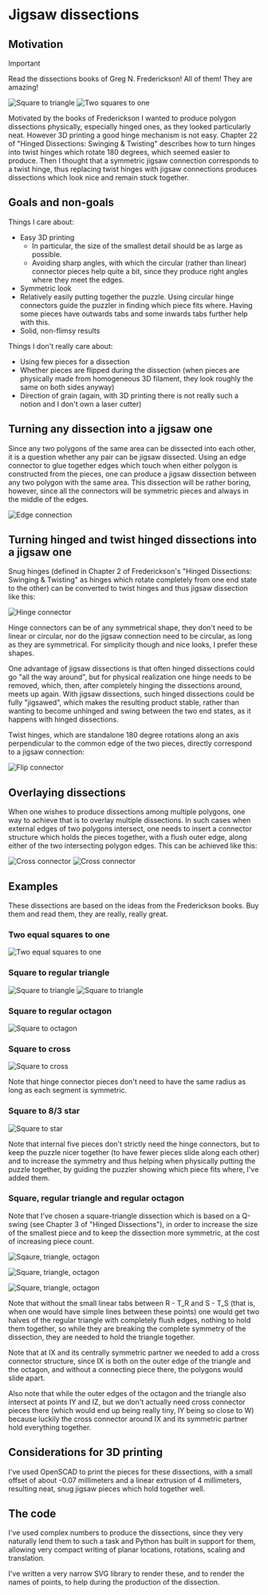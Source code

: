 # Jigsaw dissections

## Motivation

> [!IMPORTANT]
> Read the dissections books of Greg N. Frederickson! All of them! They are amazing!

![Square to triangle](square-triangle.svg)
![Two squares to one](two-squares-a.svg)

Motivated by the books of Frederickson I wanted to produce polygon dissections physically, especially hinged ones, as they looked particularly neat. However 3D printing a good hinge mechanism is not easy. Chapter 22 of "Hinged Dissections: Swinging & Twisting" describes how to turn hinges into twist hinges which rotate 180 degrees, which seemed easier to produce. Then I thought that a symmetric jigsaw connection corresponds to a twist hinge, thus replacing twist hinges with jigsaw connections produces dissections which look nice and remain stuck together.

## Goals and non-goals

Things I care about:
 * Easy 3D printing
    * In particular, the size of the smallest detail should be as large as possible.
    * Avoiding sharp angles, with which the circular (rather than linear) connector pieces help quite a bit, since they produce right angles where they meet the edges.
 * Symmetric look
 * Relatively easily putting together the puzzle. Using circular hinge connectors guide the puzzler in finding which piece fits where. Having some pieces have outwards tabs and some inwards tabs further help with this.
 * Solid, non-flimsy results

Things I don't really care about:
 * Using few pieces for a dissection
 * Whether pieces are flipped during the dissection (when pieces are physically made from homogeneous 3D filament, they look roughly the same on both sides anyway)
 * Direction of grain (again, with 3D printing there is not really such a notion and I don't own a laser cutter)

## Turning any dissection into a jigsaw one

Since any two polygons of the same area can be dissected into each other, it is a question whether any pair can be jigsaw dissected. Using an edge connector to glue together edges which touch when either polygon is constructed from the pieces, one can produce a jigsaw dissection between any two polygon with the same area. This dissection will be rather boring, however, since all the connectors will be symmetric pieces and always in the middle of the edges.

![Edge connection](edge_connector.svg)

## Turning hinged and twist hinged dissections into a jigsaw one

Snug hinges (defined in Chapter 2 of Frederickson's "Hinged Dissections: Swinging & Twisting" as hinges which rotate completely from one end state to the other) can be converted to twist hinges and thus jigsaw dissection like this:

![Hinge connector](hinge_connector.svg)

Hinge connectors can be of any symmetrical shape, they don't need to be linear or circular, nor do the jigsaw connection need to be circular, as long as they are symmetrical. For simplicity though and nice looks, I prefer these shapes.

One advantage of jigsaw dissections is that often hinged dissections could go "all the way around", but for physical realization one hinge needs to be removed, which, then, after completely hinging the dissections around, meets up again. With jigsaw dissections, such hinged dissections could be fully "jigsawed", which makes the resulting product stable, rather than wanting to become unhinged and swing between the two end states, as it happens with hinged dissections.

Twist hinges, which are standalone 180 degree rotations along an axis perpendicular to the common edge of the two pieces, directly correspond to a jigsaw connection:

![Flip connector](flip_connector.svg)

## Overlaying dissections

When one wishes to produce dissections among multiple polygons, one way to achieve that is to overlay multiple dissections. In such cases when external edges of two polygons intersect, one needs to insert a connector structure which holds the pieces together, with a flush outer edge, along either of the two intersecting polygon edges. This can be achieved like this:

![Cross connector](cross_connector.svg)
![Cross connector](cross_connector_2.svg)

## Examples

These dissections are based on the ideas from the Frederickson books. Buy them and read them, they are really, really great.

### Two equal squares to one

![Two equal squares to one](two-squares-a.svg)

### Square to regular triangle

![Square to triangle](square-triangle.svg)
![Square to triangle](square-triangle-b.svg)

### Square to regular octagon

![Square to octagon](square-octagon.svg)

### Square to cross

![Square to cross](square-cross.svg)

Note that hinge connector pieces don't need to have the same radius as long as each segment is symmetric.

### Square to 8/3 star

![Square to star](star_1.svg)

Note that internal five pieces don't strictly need the hinge connectors, but to keep the puzzle nicer together (to have fewer pieces slide along each other) and to increase the symmetry and thus helping when physically putting the puzzle together, by guiding the puzzler showing which piece fits where, I've added them.

### Square, regular triangle and regular octagon

Note that I've chosen a square-triangle dissection which is based on a Q-swing (see Chapter 3 of "Hinged Dissections"), in order to increase the size of the smallest piece and to keep the dissection more symmetric, at the cost of increasing piece count.

![Sqaure, triangle, octagon](square-triangle-octagon.svg)

![Square, triangle, octagon](square-triangle-octagon-b.svg)

![Square, triangle, octagon](square-triangle-octagon-c.svg)

Note that without the small linear tabs between R - T_R and S - T_S (that is, when one would have simple lines between these points) one would get two halves of the regular triangle with completely flush edges, nothing to hold them together, so while they are breaking the complete symmetry of the dissection, they are needed to hold the triangle together.

Note that at IX and its centrally symmetric partner we needed to add a cross connector structure, since IX is both on the outer edge of the triangle and the octagon, and without a connecting piece there, the polygons would slide apart.

Also note that while the outer edges of the octagon and the triangle also intersect at points IY and IZ, but we don't actually need cross connector pieces there (which would end up being really tiny, IY being so close to W) because luckily the cross connector around IX and its symmetric partner hold everything together.

## Considerations for 3D printing

I've used OpenSCAD to print the pieces for these dissections, with a small offset of about -0.07 millimeters and a linear extrusion of 4 millimeters, resulting neat, snug jigsaw pieces which hold together well.

## The code

I've used complex numbers to produce the dissections, since they very naturally lend them to such a task and Python has built in support for them, allowing very compact writing of planar locations, rotations, scaling and translation.

I've written a very narrow SVG library to render these, and to render the names of points, to help during the production of the dissection.
